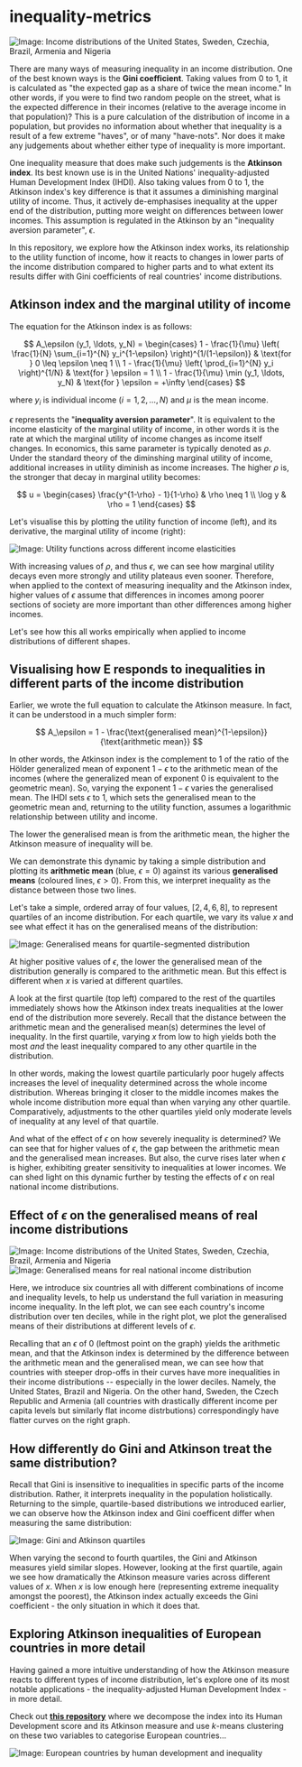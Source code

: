 # inequality-metrics

![Image: Income distributions of the United States, Sweden, Czechia, Brazil, Armenia and Nigeria](viz/real%20income%20distributions.png)

There are many ways of measuring inequality in an income distribution. One of the best known ways is the **Gini coefficient**. Taking values from 0 to 1, it is calculated as "the expected gap as a share of twice the mean income." In other words, if you were to find two random people on the street, what is the expected difference in their incomes (relative to the average income in that population)? This is a pure calculation of the distribution of income in a population, but provides no information about whether that inequality is a result of a few extreme "haves", or of many "have-nots". Nor does it make any judgements about whether either type of inequality is more important.

One inequality measure that does make such judgements is the **Atkinson index**. Its best known use is in the United Nations' inequality-adjusted Human Development Index (IHDI). Also taking values from 0 to 1, the Atkinson index's key difference is that it assumes a diminishing marginal utility of income. Thus, it actively de-emphasises inequality at the upper end of the distribution, putting more weight on differences between lower incomes. This assumption is regulated in the Atkinson by an "inequality aversion parameter", $\epsilon$. 

In this repository, we explore how the Atkinson index works, its relationship to the utility function of income, how it reacts to changes in lower parts of the income distribution compared to higher parts and to what extent its results differ with Gini coefficients of real countries' income distributions.





## Atkinson index and the marginal utility of income

The equation for the Atkinson index is as follows:

$$
A_\epsilon (y_1, \ldots, y_N) =
\begin{cases}
1 - \frac{1}{\mu} \left( \frac{1}{N} \sum_{i=1}^{N} y_i^{1-\epsilon} \right)^{1/(1-\epsilon)} & \text{for } 0 \leq \epsilon \neq 1 \\
1 - \frac{1}{\mu} \left( \prod_{i=1}^{N} y_i \right)^{1/N} & \text{for } \epsilon = 1 \\
1 - \frac{1}{\mu} \min (y_1, \ldots, y_N) & \text{for } \epsilon = +\infty
\end{cases}
$$

where $y_i$ is individual income $(i = 1, 2, \ldots, N)$ and  $\mu$ is the mean income.

$\epsilon$ represents the "**inequality aversion parameter**". It is equivalent to the income elasticity of the marginal utility of income, in other words it is the rate at which the marginal utility of income changes as income itself changes. In economics, this same parameter is typically denoted as $\rho$. Under the standard theory of the diminshing marginal utility of income, additional increases in utility diminish as income increases. The higher $\rho$ is, the stronger that decay in marginal utility becomes:

$$
u =
\begin{cases}
\frac{y^{1-\rho} - 1}{1-\rho} & \rho \neq 1 \\
\log y & \rho = 1
\end{cases}
$$

Let's visualise this by plotting the utility function of income (left), and its derivative, the marginal utility of income (right):


![Image: Utility functions across different income elasticities](viz/utility%20across%20elasticity.png)

With increasing values of $\rho$, and thus $\epsilon$, we can see how marginal utility decays even more strongly and utility plateaus even sooner. Therefore, when applied to the context of measuring inequality and the Atkinson index, higher values of $\epsilon$ assume that differences in incomes among poorer sections of society are more important than other differences among higher incomes. 

Let's see how this all works empirically when applied to income distributions of different shapes.

## Visualising how E responds to inequalities in different parts of the income distribution

Earlier, we wrote the full equation to calculate the Atkinson measure. In fact, it can be understood in a much simpler form:

$$
A_\epsilon  =
1 - \frac{\text{generalised mean}^{1-\epsilon}}{\text{arithmetic mean}} $$

In other words, the Atkinson index is the complement to 1 of the ratio of the Hölder generalized mean of exponent $1 − \epsilon$ to the arithmetic mean of the incomes (where the generalized mean of exponent $0$ is equivalent to the geometric mean). So, varying the exponent $1 - \epsilon$ varies the generalised mean. The IHDI sets $\epsilon$ to 1, which sets the generalised mean to the geometric mean and, returning to the utility function, assumes a logarithmic relationship between utility and income.

The lower the generalised mean is from the arithmetic mean, the higher the Atkinson measure of inequality will be.

We can demonstrate this dynamic by taking a simple distribution and plotting its **arithmetic mean** (blue, $\epsilon = 0$) against its various **generalised means** (coloured lines, $\epsilon > 0$). From this, we interpret inequality as the distance between those two lines. 

Let's take a simple, ordered array of four values, $[2, 4, 6, 8]$, to represent quartiles of an income distribution. For each quartile, we vary its value $x$ and see what effect it has on the generalised means of the distribution:

![Image: Generalised means for quartile-segmented distribution](viz/generalised%20mean%20quartiles%20dist.png)

At higher positive values of $\epsilon$, the lower the generalised mean of the distribution generally is compared to the arithmetic mean. But this effect is different when $x$ is varied at different quartiles.

A look at the first quartile (top left) compared to the rest of the quartiles immediately shows how the Atkinson index treats inequalities at the lower end of the distribution more severely. Recall that the distance between the arithmetic mean and the generalised mean(s) determines the level of inequality. In the first quartile, varying $x$ from low to high yields both the most *and* the least inequality compared to any other quartile in the distribution.

In other words, making the lowest quartile particularly poor hugely affects increases the level of inequality determined across the whole income distribution. Whereas bringing it closer to the middle incomes makes the whole income distribution more equal than when varying any other quartile. Comparatively, adjustments to the other quartiles yield only moderate levels of inequality at any level of that quartile.

And what of the effect of $\epsilon$ on how severely inequality is determined? We can see that for higher values of $\epsilon$, the gap between the arithmetic mean and the generalised mean increases. But also, the curve rises later when $\epsilon$ is higher, exhibiting greater sensitivity to inequalities at lower incomes. We can shed light on this dynamic further by testing the effects of $\epsilon$ on real national income distributions.


## Effect of $\epsilon$ on the generalised means of real income distributions

![Image: Income distributions of the United States, Sweden, Czechia, Brazil, Armenia and Nigeria](viz/real%20income%20distributions.png)
![Image: Generalised means for real national income distribution](viz/generalised%20means%20countries.png)


Here, we introduce six countries all with different combinations of income and inequality levels, to help us understand the full variation in measuring income inequality. In the left plot, we can see each country's income distribution over ten deciles, while in the right plot, we plot the generalised means of their distributions at different levels of $\epsilon$.

Recalling that an $\epsilon$ of 0 (leftmost point on the graph) yields the arithmetic mean, and that the Atkinson index is determined by the difference between the arithmetic mean and the generalised mean, we can see how that countries with steeper drop-offs in their curves have more inequalities in their income distributions -- especially in the lower deciles. Namely, the United States, Brazil and Nigeria. On the other hand, Sweden, the Czech Republic and Armenia (all countries with drastically different income per capita levels but similarly flat income distrbutions) correspondingly have flatter curves on the right graph.


## How differently do Gini and Atkinson treat the same distribution?

Recall that Gini is insensitive to inequalities in specific parts of the income distribution. Rather, it interprets inequality in the population holistically. Returning to the simple, quartile-based distributions we introduced earlier, we can observe how the Atkinson index and Gini coefficent differ when measuring the same distribution:

![Image: Gini and Atkinson quartiles](viz/gini%20vs%20atkinson%20quartiles%20dist.png)

When varying the second to fourth quartiles, the Gini and Atkinson measures yield similar slopes. However, looking at the first quartile, again we see how dramatically the Atkinson measure varies across different values of $x$. When $x$ is low enough here (representing extreme inequality amongst the poorest), the Atkinson index actually exceeds the Gini coefficient - the only situation in which it does that.

## Exploring Atkinson inequalities of European countries in more detail

Having gained a more intuitive understanding of how the Atkinson measure reacts to different types of income distribution, let's explore one of its most notable applications - the inequality-adjusted Human Development Index - in more detail. 

Check out [**this repository**](https://github.com/tigran-sog/clustering-europe) where we decompose the index into its Human Development score and its Atkinson measure and use *k*-means clustering on these two variables to categorise European countries...

![Image: European countries by human development and inequality](viz/plot%20k4.png)
